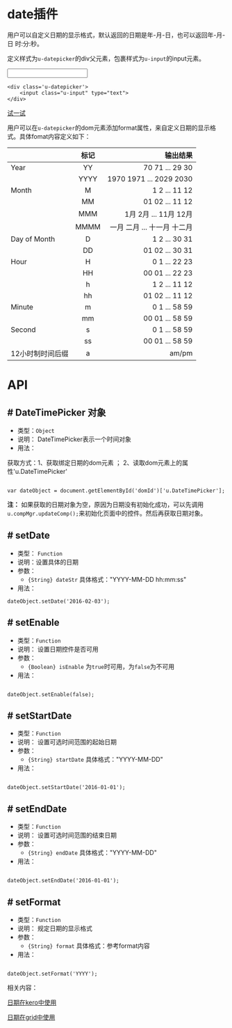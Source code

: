 # date插件

用户可以自定义日期的显示格式，默认返回的日期是年-月-日，也可以返回年-月-日 时:分:秒。



定义样式为`u-datepicker`的div父元素，包裹样式为`u-input`的input元素。
<div class="example-content"><div class='u-datepicker'>
    <input class="u-input" type="text">
</div></div>
<div class="examples-code"><pre><code>&lt;div class='u-datepicker'>
    &lt;input class="u-input" type="text">
&lt;/div></code></pre>
</div>



[试一试](http://design.yyuap.com/dist/pages/webIDE/index.html#/demos/ui/datetime)


用户可以在`u-datepicker`的dom元素添加format属性，来自定义日期的显示格式。具体fomat内容定义如下：

|         | 标记     | 输出结果  |
| ------------- |:-------------:| -----:|
| Year      | YY | 70 71 ... 29 30 |
|     | YYYY    |   1970 1971 ... 2029 2030 |
| Month | M     |   1 2 ... 11 12 |
|  | MM     |   01 02 ... 11 12 |
|  | MMM     |   1月 2月 ... 11月 12月 |
|  | MMMM     |   一月 二月 ... 十一月 十二月 |
| Day of Month | D     |   1 2 ... 30 31 |
|  | DD     |  01 02 ... 30 31 |
| Hour | H     |   0 1 ... 22 23 |
|  | HH     |  00 01 ... 22 23 |
|  | h   |  1 2 ... 11 12 |
|  | hh    |  01 02 ... 11 12 |
| Minute | m     |   0 1 ... 58 59 |
|  | mm     |  00 01 ... 58 59 |
| Second | s     |   0 1 ... 58 59 |
|  | ss     |  00 01 ... 58 59|
| 12小时制时间后缀 | a     |   am/pm |




# API

## \# DateTimePicker 对象

* 类型：`Object`
* 说明： DateTimePicker表示一个时间对象
* 用法：

获取方式：1、获取绑定日期的dom元素 ； 2、读取dom元素上的属性'u.DateTimePicker'

```

var dateObject = document.getElementById('domId')['u.DateTimePicker'];

```

**注：** 如果获取的日期对象为空，原因为日期没有初始化成功，可以先调用`u.compMgr.updateComp();`来初始化页面中的控件。然后再获取日期对象。

## \# setDate 
* 类型： `Function`
* 说明：设置具体的日期
* 参数：
	* `{String} dateStr` 具体格式："YYYY-MM-DD hh:mm:ss"
* 用法：

```
dateObject.setDate('2016-02-03');

```
## \# setEnable 

* 类型：`Function`
* 说明： 设置日期控件是否可用
* 参数：
	* `{Boolean} isEnable` 为`true`时可用，为`false`为不可用 
* 用法：

```

dateObject.setEnable(false);

```

## \# setStartDate 

* 类型：`Function`
* 说明： 设置可选时间范围的起始日期
* 参数：
	* `{String} startDate` 具体格式："YYYY-MM-DD"
* 用法：

```

dateObject.setStartDate('2016-01-01');

```

## \# setEndDate 

* 类型：`Function`
* 说明： 设置可选时间范围的结束日期
* 参数：
	* `{String} endDate` 具体格式："YYYY-MM-DD"
* 用法：

```

dateObject.setEndDate('2016-01-01');

```

## \# setFormat

* 类型：`Function`
* 说明： 规定日期的显示格式
* 参数：
	* `{String} format` 具体格式：参考format内容
* 用法：

```

dateObject.setFormat('YYYY');

```

相关内容：

[日期在kero中使用](http://design.yyuap.com/dist/pages/kero/ex_datetime.html)    

[日期在grid中使用](http://design.yyuap.com/dist/pages/webIDE/index.html#/demos/grids/edit)
